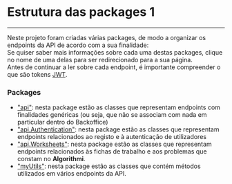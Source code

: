 # Estrutura das packages 1
***
Neste projeto foram criadas várias packages, de modo a organizar os endpoints da API de acordo com a sua finalidade:
<br>Se quiser saber mais informações sobre cada uma destas packages, clique no nome de uma delas para ser redirecionado para a sua página.
<br>Antes de continuar a ler sobre cada endpoint, é importante compreender o que são tokens [JWT](./JWT/Porquê%20JWT.md).
### Packages
- ["api"](./Packages/api.md): nesta package estão as classes que representam endpoints com finalidades genéricas (ou seja, que não se associam com nada em particular dentro do Backoffice)
- ["api.Authentication"](./Packages/api.Authentication.md): nesta package estão as classes que representam endpoints relacionados ao registo e à autenticação de utilizadores
- ["api.Worksheets"](./Packages/api.Worksheets.md): nesta package estão as classes que representam endpoints relacionados às fichas de trabalho e aos problemas que constam no **Algorithmi**. 
- ["myUtils"](./Packages/myUtils.md): nesta package estão as classes que contém métodos utilizados em vários endpoints da API.
<br><br>

